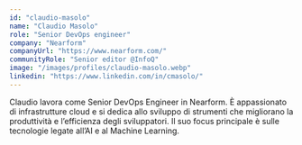 ```yaml
---
id: "claudio-masolo"
name: "Claudio Masolo"
role: "Senior DevOps engineer"
company: "Nearform"
companyUrl: "https://www.nearform.com/"
communityRole: "Senior editor @InfoQ"
image: "/images/profiles/claudio-masolo.webp"
linkedin: "https://www.linkedin.com/in/cmasolo/"
---
```


Claudio lavora come Senior DevOps Engineer in Nearform. È appassionato di infrastrutture cloud e si dedica allo sviluppo di strumenti che migliorano la produttività e l’efficienza degli sviluppatori. Il suo focus principale è sulle tecnologie legate all’AI e al Machine Learning.
